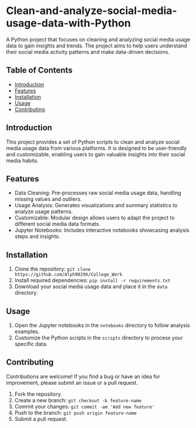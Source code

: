 # Clean-and-analyze-social-media-usage-data-with-Python

A Python project that focuses on cleaning and analyzing social media usage data to gain insights and trends. The project aims to help users understand their social media activity patterns and make data-driven decisions.

## Table of Contents

- [Introduction](#introduction)
- [Features](#features)
- [Installation](#installation)
- [Usage](#usage)
- [Contributing](#contributing)


## Introduction

This project provides a set of Python scripts to clean and analyze social media usage data from various platforms. It is designed to be user-friendly and customizable, enabling users to gain valuable insights into their social media habits.

## Features

- Data Cleaning: Pre-processes raw social media usage data, handling missing values and outliers.
- Usage Analysis: Generates visualizations and summary statistics to analyze usage patterns.
- Customizable: Modular design allows users to adapt the project to different social media data formats.
- Jupyter Notebooks: Includes interactive notebooks showcasing analysis steps and insights.

## Installation

1. Clone the repository: `git clone https://github.com/Alph9029X/College_Work`
2. Install required dependencies: `pip install -r requirements.txt`
3. Download your social media usage data and place it in the `data` directory.

## Usage

1. Open the Jupyter notebooks in the `notebooks` directory to follow analysis examples.
2. Customize the Python scripts in the `scripts` directory to process your specific data.

## Contributing

Contributions are welcome! If you find a bug or have an idea for improvement, please submit an issue or a pull request.

1. Fork the repository.
2. Create a new branch: `git checkout -b feature-name`
3. Commit your changes: `git commit -am 'Add new feature'`
4. Push to the branch: `git push origin feature-name`
5. Submit a pull request.


